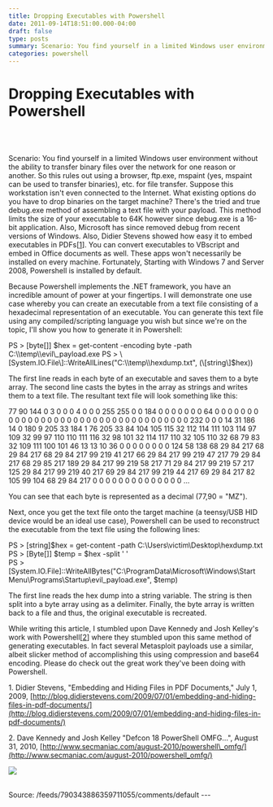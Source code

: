 ```yaml
---
title: Dropping Executables with Powershell
date: 2011-09-14T18:51:00.000-04:00
draft: false
type: posts
summary: Scenario: You find yourself in a limited Windows user environment without the ability to transfer binary files over the network for one reason or another. So this rules out using a browser, ftp.exe, mspaint (yes, mspaint can be used to transfer binaries), etc. for file transfer. Suppose this workstation isn't
categories: powershell
---
```

# Dropping Executables with Powershell
 <br/>
 <br/>

Scenario: You find yourself in a limited Windows user environment without the ability to transfer binary files over the network for one reason or another. So this rules out using a browser, ftp.exe, mspaint (yes, mspaint can be used to transfer binaries), etc. for file transfer. Suppose this workstation isn't even connected to the Internet. What existing options do you have to drop binaries on the target machine? There's the tried and true debug.exe method of assembling a text file with your payload. This method limits the size of your executable to 64K however since debug.exe is a 16-bit application. Also, Microsoft has since removed debug from recent versions of Windows. Also, Didier Stevens showed how easy it to embed executables in PDFs\[[1](#7_1)\]. You can convert executables to VBscript and embed in Office documents as well. These apps won't necessarily be installed on every machine. Fortunately, Starting with Windows 7 and Server 2008, Powershell is installed by default.  
  
Because Powershell implements the .NET framework, you have an incredible amount of power at your fingertips. I will demonstrate one use case whereby you can create an executable from a text file consisting of a hexadecimal representation of an executable. You can generate this text file using any compiled/scripting language you wish but since we're on the topic, I'll show you how to generate it in Powershell:

  
PS > \[byte\[\]\] $hex = get-content -encoding byte -path C:\\temp\\evil\_payload.exe  
PS > \[System.IO.File\]::WriteAllLines("C:\\temp\\hexdump.txt", (\[string\]$hex))  
  

The first line reads in each byte of an executable and saves them to a byte array. The second line casts the bytes in the array as strings and writes them to a text file. The resultant text file will look something like this:

  

77 90 144 0 3 0 0 0 4 0 0 0 255 255 0 0 184 0 0 0 0 0 0 0 64 0 0 0 0 0 0 0 0 0 0 0 0 0 0 0 0 0 0 0 0 0 0 0 0 0 0 0 0 0 0 0 0 0 0 0 232 0 0 0 14 31 186 14 0 180 9 205 33 184 1 76 205 33 84 104 105 115 32 112 114 111 103 114 97 109 32 99 97 110 110 111 116 32 98 101 32 114 117 110 32 105 110 32 68 79 83 32 109 111 100 101 46 13 13 10 36 0 0 0 0 0 0 0 0 124 58 138 68 29 84 217 68 29 84 217 68 29 84 217 99 219 41 217 66 29 84 217 99 219 47 217 79 29 84 217 68 29 85 217 189 29 84 217 99 219 58 217 71 29 84 217 99 219 57 217 125 29 84 217 99 219 40 217 69 29 84 217 99 219 44 217 69 29 84 217 82 105 99 104 68 29 84 217 0 0 0 0 0 0 0 0 0 0 0 0 0 0 ...

  
You can see that each byte is represented as a decimal (77,90 = "MZ").  
  

Next, once you get the text file onto the target machine (a teensy/USB HID device would be an ideal use case), Powershell can be used to reconstruct the executable from the text file using the following lines:

  
PS > \[string\]$hex = get-content -path C:\\Users\\victim\\Desktop\\hexdump.txt  
PS > \[Byte\[\]\] $temp = $hex -split ' '  
PS > \[System.IO.File\]::WriteAllBytes("C:\\ProgramData\\Microsoft\\Windows\\Start Menu\\Programs\\Startup\\evil\_payload.exe", $temp)  
  

The first line reads the hex dump into a string variable. The string is then split into a byte array using <space> as a delimiter. Finally, the byte array is written back to a file and thus, the original executable is recreated.  
  
While writing this article, I stumbled upon Dave Kennedy and Josh Kelley's work with Powershell\[[2](#7_2)\] where they stumbled upon this same method of generating executables. In fact several Metasploit payloads use a similar, albeit slicker method of accomplishing this using compression and base64 encoding. Please do check out the great work they've been doing with Powershell.

  
1\. Didier Stevens, "Embedding and Hiding Files in PDF Documents," July 1, 2009, [http://blog.didierstevens.com/2009/07/01/embedding-and-hiding-files-in-pdf-documents/](http://blog.didierstevens.com/2009/07/01/embedding-and-hiding-files-in-pdf-documents/)  
  
2\. Dave Kennedy and Josh Kelley "Defcon 18 PowerShell OMFG…", August 31, 2010, [http://www.secmaniac.com/august-2010/powershell\_omfg/](http://www.secmaniac.com/august-2010/powershell_omfg/)

![](https://blogger.googleusercontent.com/tracker/6052198192158185644-790343886359711055?l=exploit-monday.com)

<br/>
Source: /feeds/790343886359711055/comments/default
---
